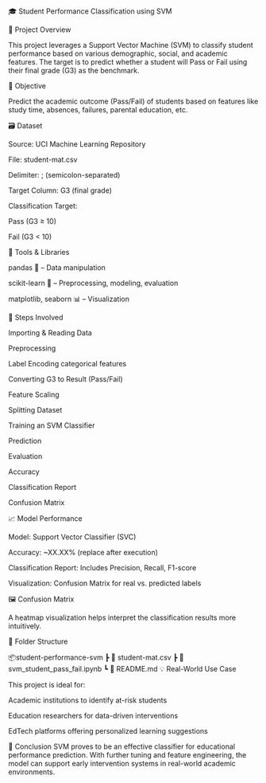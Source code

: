 🎓 Student Performance Classification using SVM

📌 Project Overview

This project leverages a Support Vector Machine (SVM) to classify student performance based on various demographic, social, and academic features. The target is to predict whether a student will Pass or Fail using their final grade (G3) as the benchmark.

🧠 Objective

Predict the academic outcome (Pass/Fail) of students based on features like study time, absences, failures, parental education, etc.

🗃️ Dataset

Source: UCI Machine Learning Repository

File: student-mat.csv

Delimiter: ; (semicolon-separated)

Target Column: G3 (final grade)

Classification Target:

Pass (G3 ≥ 10)

Fail (G3 < 10)

🧰 Tools & Libraries

pandas 🐼 – Data manipulation

scikit-learn 🤖 – Preprocessing, modeling, evaluation

matplotlib, seaborn 📊 – Visualization

🚀 Steps Involved

Importing & Reading Data

Preprocessing

Label Encoding categorical features

Converting G3 to Result (Pass/Fail)

Feature Scaling

Splitting Dataset

Training an SVM Classifier

Prediction

Evaluation

Accuracy

Classification Report

Confusion Matrix

📈 Model Performance

Model: Support Vector Classifier (SVC)

Accuracy: ~XX.XX% (replace after execution)

Classification Report: Includes Precision, Recall, F1-score

Visualization: Confusion Matrix for real vs. predicted labels

🖼️ Confusion Matrix

A heatmap visualization helps interpret the classification results more intuitively.

📂 Folder Structure

📦student-performance-svm
 ┣ 📄 student-mat.csv
 ┣ 📄 svm_student_pass_fail.ipynb
 ┗ 📄 README.md
💡 Real-World Use Case

This project is ideal for:

Academic institutions to identify at-risk students

Education researchers for data-driven interventions

EdTech platforms offering personalized learning suggestions

🏁 Conclusion
SVM proves to be an effective classifier for educational performance prediction. With further tuning and feature engineering, the model can support early intervention systems in real-world academic environments.
